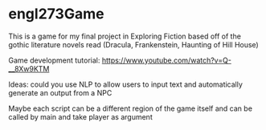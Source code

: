 # engl273Game
This is a game for my final project in Exploring Fiction based off of the gothic literature novels read (Dracula, Frankenstein, Haunting of Hill House)

Game development tutorial: https://www.youtube.com/watch?v=Q-__8Xw9KTM

Ideas: could you use NLP to allow users to input text and automatically generate an output from a NPC

Maybe each script can be a different region of the game itself and can be called by main and take player as argument